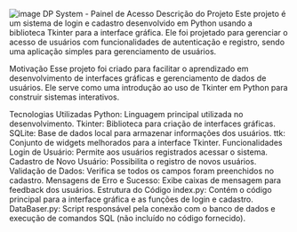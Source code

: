 ![image](https://github.com/PabloNeri66/InterfaceDeLogin/assets/89610356/9457420f-8fb3-4a82-8fe8-a04aba0fdfa6)
DP System - Painel de Acesso
Descrição do Projeto
Este projeto é um sistema de login e cadastro desenvolvido em Python usando a biblioteca Tkinter para a interface gráfica. Ele foi projetado para gerenciar o acesso de usuários com funcionalidades de autenticação e registro, sendo uma aplicação simples para gerenciamento de usuários.

Motivação
Esse projeto foi criado para facilitar o aprendizado em desenvolvimento de interfaces gráficas e gerenciamento de dados de usuários. Ele serve como uma introdução ao uso de Tkinter em Python para construir sistemas interativos.

Tecnologias Utilizadas
Python: Linguagem principal utilizada no desenvolvimento.
Tkinter: Biblioteca para criação de interfaces gráficas.
SQLite: Base de dados local para armazenar informações dos usuários.
ttk: Conjunto de widgets melhorados para a interface Tkinter.
Funcionalidades
Login de Usuário: Permite aos usuários registrados acessar o sistema.
Cadastro de Novo Usuário: Possibilita o registro de novos usuários.
Validação de Dados: Verifica se todos os campos foram preenchidos no cadastro.
Mensagens de Erro e Sucesso: Exibe caixas de mensagem para feedback dos usuários.
Estrutura do Código
index.py: Contém o código principal para a interface gráfica e as funções de login e cadastro.
DataBaser.py: Script responsável pela conexão com o banco de dados e execução de comandos SQL (não incluído no código fornecido).
